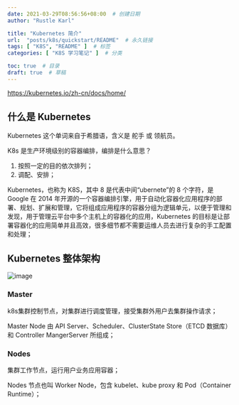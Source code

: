 ```yaml
---
date: 2021-03-29T08:56:56+08:00  # 创建日期
author: "Rustle Karl"

title: "Kubernetes 简介"
url:  "posts/k8s/quickstart/README"  # 永久链接
tags: [ "K8S", "README" ]  # 标签
categories: [ "K8S 学习笔记" ]  # 分类

toc: true  # 目录
draft: true  # 草稿
---
```


https://kubernetes.io/zh-cn/docs/home/

## 什么是 Kubernetes

Kubernetes 这个单词来自于希腊语，含义是 舵手 或 领航员。

K8s 是生产环境级别的容器编排，编排是什么意思？

1. 按照一定的目的依次排列；
2. 调配、安排；

Kubernetes，也称为 K8S，其中 8 是代表中间“ubernete”的 8 个字符，是 Google 在 2014 年开源的一个容器编排引擎，用于自动化容器化应用程序的部署、规划、扩展和管理，它将组成应用程序的容器分组为逻辑单元，以便于管理和发现，用于管理云平台中多个主机上的容器化的应用，Kubernetes 的目标是让部署容器化的应用简单并且高效，很多细节都不需要运维人员去进行复杂的手工配置和处理；

## Kubernetes 整体架构

![image](https://i.loli.net/2021/03/29/WcqXn7KPbNL2klz.png)

### Master

k8s集群控制节点，对集群进行调度管理，接受集群外用户去集群操作请求； 

Master Node 由 API Server、Scheduler、ClusterState Store（ETCD 数据库）和 Controller MangerServer 所组成；

### Nodes

集群工作节点，运行用户业务应用容器；

Nodes 节点也叫 Worker Node，包含 kubelet、kube proxy 和 Pod（Container Runtime）；
